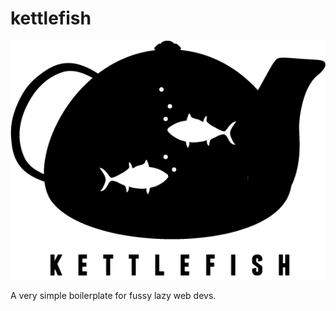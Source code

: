 # kettlefish

![Kettlefish Logo](./src/lib/kettlefish.png)

A very simple boilerplate for fussy lazy web devs.
